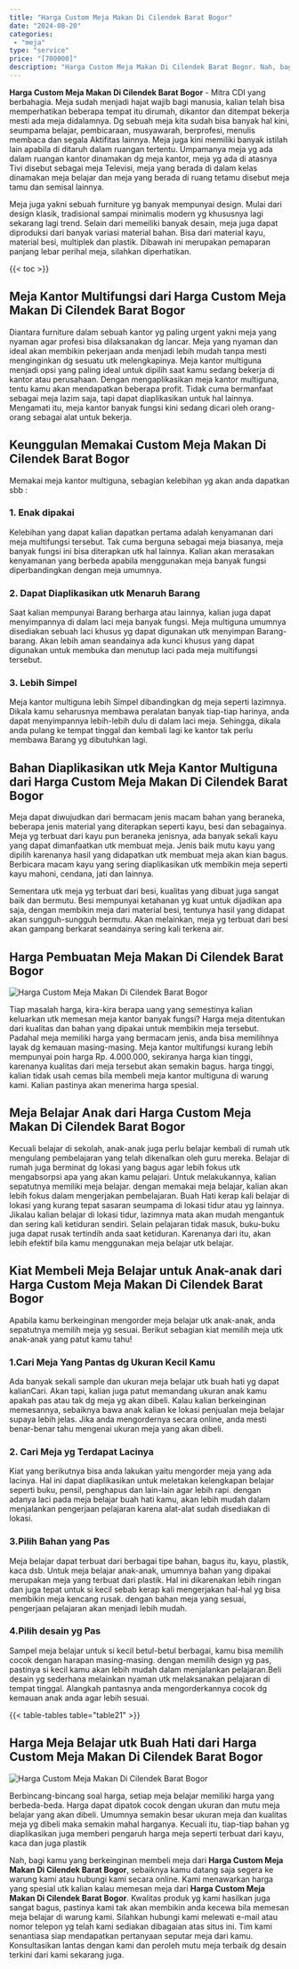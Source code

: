 ```yaml
---
title: "Harga Custom Meja Makan Di Cilendek Barat Bogor"
date: "2024-08-20"
categories:
 - "meja"
type: "service"
price: "[700000]"
description: "Harga Custom Meja Makan Di Cilendek Barat Bogor. Nah, bagi kamu yang berkeinginan membeli meja dari **Harga Custom Meja Makan Di Cilendek Barat Bogor**, seba..."
---
```


**Harga Custom Meja Makan Di Cilendek Barat Bogor** - Mitra CDI yang berbahagia. Meja sudah menjadi hajat wajib bagi manusia, kalian telah bisa memperhatikan beberapa tempat itu dirumah, dikantor dan ditempat bekerja mesti ada meja didalamnya. Dg sebuah meja kita sudah bisa banyak hal kini, seumpama belajar, pembicaraan, musyawarah, berprofesi, menulis membaca dan segala Aktifitas lainnya. Meja juga kini memiliki banyak istilah lain apabila di ditaruh dalam ruangan tertentu. Umpamanya meja yg ada dalam ruangan kantor dinamakan dg meja kantor, meja yg ada di atasnya Tivi disebut sebagai meja Televisi, meja yang berada di dalam kelas dinamakan meja belajar dan meja yang berada di ruang tetamu disebut meja tamu dan semisal lainnya.

Meja juga yakni sebuah furniture yg banyak mempunyai design. Mulai dari design klasik, tradisional sampai minimalis modern yg khususnya lagi sekarang lagi trend. Selain dari memeiliki banyak desain, meja juga dapat diproduksi dari banyak variasi material bahan. Bisa dari material kayu, material besi, multiplek dan plastik. Dibawah ini merupakan pemaparan panjang lebar perihal meja, silahkan diperhatikan.

{{< toc >}}

## Meja Kantor Multifungsi dari Harga Custom Meja Makan Di Cilendek Barat Bogor

Diantara furniture dalam sebuah kantor yg paling urgent yakni meja yang nyaman agar profesi bisa dilaksanakan dg lancar. Meja yang nyaman dan ideal akan membikin pekerjaan anda menjadi lebih mudah tanpa mesti menginginkan dg sesuatu utk melengkapinya. Meja kantor multiguna menjadi opsi yang paling ideal untuk dipilih saat kamu sedang bekerja di kantor atau perusahaan. Dengan mengaplikasikan meja kantor multiguna, tentu kamu akan mendapatkan beberapa profit. Tidak cuma bermanfaat sebagai meja lazim saja, tapi dapat diaplikasikan untuk hal lainnya. Mengamati itu, meja kantor banyak fungsi kini sedang dicari oleh orang-orang sebagai alat untuk bekerja.

## Keunggulan Memakai Custom Meja Makan Di Cilendek Barat Bogor

Memakai meja kantor multiguna, sebagian kelebihan yg akan anda dapatkan sbb :

### 1\. Enak dipakai

Kelebihan yang dapat kalian dapatkan pertama adalah kenyamanan dari meja multifungsi tersebut. Tak cuma berguna sebagai meja biasanya, meja banyak fungsi ini bisa diterapkan utk hal lainnya. Kalian akan merasakan kenyamanan yang berbeda apabila menggunakan meja banyak fungsi diperbandingkan dengan meja umumnya.

### 2\. Dapat Diaplikasikan utk Menaruh Barang

Saat kalian mempunyai Barang berharga atau lainnya, kalian juga dapat menyimpannya di dalam laci meja banyak fungsi. Meja multiguna umumnya disediakan sebuah laci khusus yg dapat digunakan utk menyimpan Barang-barang. Akan lebih aman seandainya ada kunci khusus yang dapat digunakan untuk membuka dan menutup laci pada meja multifungsi tersebut.

### 3\. Lebih Simpel

Meja kantor multiguna lebih Simpel dibandingkan dg meja seperti lazimnya. Dikala kamu seharusnya membawa peralatan banyak tiap-tiap harinya, anda dapat menyimpannya lebih-lebih dulu di dalam laci meja. Sehingga, dikala anda pulang ke tempat tinggal dan kembali lagi ke kantor tak perlu membawa Barang yg dibutuhkan lagi.

## Bahan Diaplikasikan utk Meja Kantor Multiguna dari Harga Custom Meja Makan Di Cilendek Barat Bogor

Meja dapat diwujudkan dari bermacam jenis macam bahan yang beraneka, beberapa jenis material yang diterapkan seperti kayu, besi dan sebagainya. Meja yg terbuat dari kayu pun beraneka jenisnya, ada banyak sekali kayu yang dapat dimanfaatkan utk membuat meja. Jenis baik mutu kayu yang dipilih karenanya hasil yang didapatkan utk membuat meja akan kian bagus. Berbicara macam kayu yang sering diaplikasikan utk membikin meja seperti kayu mahoni, cendana, jati dan lainnya.

Sementara utk meja yg terbuat dari besi, kualitas yang dibuat juga sangat baik dan bermutu. Besi mempunyai ketahanan yg kuat untuk dijadikan apa saja, dengan membikin meja dari material besi, tentunya hasil yang didapat akan sungguh-sungguh bermutu. Akan melainkan, meja yg terbuat dari besi akan gampang berkarat seandainya sering kali terkena air.

## Harga Pembuatan Meja Makan Di Cilendek Barat Bogor

![Harga Custom Meja Makan Di Cilendek Barat Bogor](/images/meja/meja-dewasa-002.jpg)

Tiap masalah harga, kira-kira berapa uang yang semestinya kalian keluarkan utk memesan meja kantor banyak fungsi? Harga meja ditentukan dari kualitas dan bahan yang dipakai untuk membikin meja tersebut. Padahal meja memiliki harga yang bermacam jenis, anda bisa memilihnya layak dg kemauan masing-masing. Meja kantor multifungsi kurang lebih mempunyai poin harga Rp. 4.000.000, sekiranya harga kian tinggi, karenanya kualitas dari meja tersebut akan semakin bagus. harga tinggi, kalian tidak usah cemas bila membeli meja kantor multiguna di warung kami. Kalian pastinya akan menerima harga spesial.

## Meja Belajar Anak dari Harga Custom Meja Makan Di Cilendek Barat Bogor

Kecuali belajar di sekolah, anak-anak juga perlu belajar kembali di rumah utk mengulang pembelajaran yang telah dikenalkan oleh guru mereka. Belajar di rumah juga berminat dg lokasi yang bagus agar lebih fokus utk mengabsorpsi apa yang akan kamu pelajari. Untuk melakukannya, kalian sepatutnya memiliki meja belajar. dengan memakai meja belajar, kalian akan lebih fokus dalam mengerjakan pembelajaran. Buah Hati kerap kali belajar di lokasi yang kurang tepat sasaran seumpama di lokasi tidur atau yg lainnya. Jikalau kalian belajar di lokasi tidur, lazimnya mata akan mudah mengantuk dan sering kali ketiduran sendiri. Selain pelajaran tidak masuk, buku-buku juga dapat rusak tertindih anda saat ketiduran. Karenanya dari itu, akan lebih efektif bila kamu menggunakan meja belajar utk belajar.

## Kiat Membeli Meja Belajar untuk Anak-anak dari Harga Custom Meja Makan Di Cilendek Barat Bogor

Apabila kamu berkeinginan mengorder meja belajar utk anak-anak, anda sepatutnya memilih meja yg sesuai. Berikut sebagian kiat memilih meja utk anak-anak yang patut kamu tahu!

### 1.Cari Meja Yang Pantas dg Ukuran Kecil Kamu

Ada banyak sekali sample dan ukuran meja belajar utk buah hati yg dapat kalianCari. Akan tapi, kalian juga patut memandang ukuran anak kamu apakah pas atau tak dg meja yg akan dibeli. Kalau kalian berkeinginan memesannya, sebaiknya bawa anak kalian ke lokasi penjualan meja belajar supaya lebih jelas. Jika anda mengordernya secara online, anda mesti benar-benar tahu mengenai ukuran meja yang akan dibeli.

### 2\. Cari Meja yg Terdapat Lacinya

Kiat yang berikutnya bisa anda lakukan yaitu mengorder meja yang ada lacinya. Hal ini dapat diaplikasikan untuk meletakan kelengkapan belajar seperti buku, pensil, penghapus dan lain-lain agar lebih rapi. dengan adanya laci pada meja belajar buah hati kamu, akan lebih mudah dalam menjalankan pengerjaan pelajaran karena alat-alat sudah disediakan di lokasi.

### 3.Pilih Bahan yang Pas

Meja belajar dapat terbuat dari berbagai tipe bahan, bagus itu, kayu, plastik, kaca dsb. Untuk meja belajar anak-anak, umumnya bahan yang dipakai merupakan meja yang terbuat dari plastik. Hal ini dikarenakan lebih ringan dan juga tepat untuk si kecil sebab kerap kali mengerjakan hal-hal yg bisa membikin meja kencang rusak. dengan bahan meja yang sesuai, pengerjaan pelajaran akan menjadi lebih mudah.

### 4.Pilih desain yg Pas

Sampel meja belajar untuk si kecil betul-betul berbagai, kamu bisa memilih cocok dengan harapan masing-masing. dengan memilih design yg pas, pastinya si kecil kamu akan lebih mudah dalam menjalankan pelajaran.Beli desain yg sederhana melainkan nyaman utk melaksanakan pelajaran di tempat tinggal. Alangkah pantasnya anda mengorderkannya cocok dg kemauan anak anda agar lebih sesuai.

{{< table-tables table="table21" >}}

## Harga Meja Belajar utk Buah Hati dari Harga Custom Meja Makan Di Cilendek Barat Bogor

![Harga Custom Meja Makan Di Cilendek Barat Bogor](/images/meja/meja-anak-006.jpg)

Berbincang-bincang soal harga, setiap meja belajar memiliki harga yang berbeda-beda. Harga dapat dipatok cocok dengan ukuran dan mutu meja belajar yang akan dibeli. Umumnya semakin besar ukuran meja dan kualitas meja yg dibeli maka semakin mahal harganya. Kecuali itu, tiap-tiap bahan yg diaplikasikan juga memberi pengaruh harga meja seperti terbuat dari kayu, kaca dan juga plastik

Nah, bagi kamu yang berkeinginan membeli meja dari **Harga Custom Meja Makan Di Cilendek Barat Bogor**, sebaiknya kamu datang saja segera ke warung kami atau hubungi kami secara online. Kami menawarkan harga yang spesial utk kalian kalau memesan meja dari **Harga Custom Meja Makan Di Cilendek Barat Bogor**. Kwalitas produk yg kami hasilkan juga sangat bagus, pastinya kami tak akan membikin anda kecewa bila memesan meja belajar di warung kami. Silahkan hubungi kami melewati e-mail atau nomor telepon yg telah kami sediakan dibagaian atas situs ini. Tim kami senantiasa siap mendapatkan pertanyaan seputar meja dari kamu. Konsultasikan lantas dengan kami dan peroleh mutu meja terbaik dg desain terkini dari kami sekarang juga.
